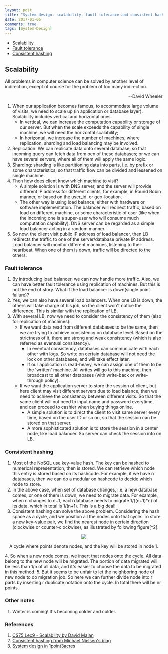 ```yaml
---
layout: post
title: "System design: scalability, fault tolerance and consistent hashing"
date: 2017-01-06
comments: true
tags: [System-Design]
---
```


* [Scalability](#sca)
* [Fault tolerance](#ft)
* [Consistent hashing](#ch)

<div id="sca">
</div>

## Scalability
<div>
<p class="quote">All problems in computer science can be solved by another level of indirection, except of course for the problem of too many indirection. </p>
</div>
<div style="text-align: right"> --David Wheeler </div>

1. When our application becomes famous, to accommodate large volume of visits, we need to scale up (in application or database layer). Scalability includes vertical and horizontal ones.
    - In vertical, we can increase the computation capability or storage of our server. But when the scale exceeds the capability of single machine, we will need the horizontal scalability;
    - In horizontal, we increase the number of machines, where replication, sharding and load balancing may be involved.
2. Replication: We can replicate data onto several database, so that incoming query can fetch data from oen of these databases; or we can have several servers, where all of them will apply the same logic.
3. Sharding: sharding is like partitioning data into parts, i.e. by prefix or some characteristics, so that traffic flow can be divided and lessened on single machine.
4. Then how does client know which machine to visit? 
    - A simple solution is with DNS server, and the server will provide different IP address for different clients, for example, in Round Robin manner, or based on the user_id, or geo-location.
    - The other way is using load balance, either with hardware or software implementation. The balancer will redirect traffic, based on load on different machine, or some characteristic of user (like when the incoming one is a super-user who will consume much computation capability). DNS server can be regarded as a simple load balancer acting in a random manner.
5. So now, the client visit public IP address of load balancer, then LB redirects the traffic to one of the server/database private IP address. Load balancer will monitor different machines, listening to their heartbeat. When one of them is down, traffic will be directed to the others.

<div id="ft">
</div>

### Fault tolerance
1. By introducing load balancer, we can now handle more traffic. Also, we can have better fault tolerance using replication of machines. But this is not the end of story. What if the load balancer is down(single point failure)?
2. Yes, we can also have several load balancers. When one LB is down, the others will take charge of his job, so the client won't notice the difference. This is similar with the replication of LB.
3. With several LB, now we need to consider the consistency of them (also for replication of machines):
    - If we want data read from different databases to be the same, then we are trying to achieve consistency on database level. Based on the strictness of it, there are strong and weak consistency (which is also referred as eventual consistency).
        - In eventual consistency, databases can communicate with each other with logs. So write on certain database will not need the lock on other databases, and will take effect later.
        - If our application is read-heavy, we can assign one of them to be the 'written' machine. All writes will go to this machine, then broadcast to all other databases (with write-back or write-through policy).
    - If we want the application server to store the session of client, but here client may visit different servers due to load balance, then we need to achieve the consistency between different visits. So that the same client will not need to input name and password everytime, and can proceed to cashier when buying things online.
        - A simple solution is to direct the client to visit same server every time, based on the user ID or so on, so that the session can be stored on that server.
        - A more sophisticated solution is to store the session in a center node, like load balancer. So server can check the session info on LB.

<div id="ch">
</div>

### Consistent hashing
1. Most of the NoSQL use key-value hash. The key can be hashed to numerical representation, then is stored. We can retrieve which node this entry is stored based on its hashcode. For example, if we have n databases, then we can do a modular on hashcode to decide which node to store.
2. In the above case, when set of database changes, i.e. a new database comes, or one of them is down, we need to migrate data. For example, when n changes to n+1, each database needs to migrate 1/((n+1)*n) of its data, which in total is 1/(n+1). This is a big deal!
3. Consistent hashing can solve the above problem. Considering the hash space as a cycle, and we position all the nodes onto that cycle. To store a new key-value pair, we find the nearest node in certain direction (clockwise or counter-clockwise), as illustrated by following figure[^2].
<div style="text-align: center">
<img src ="{{site.url}}/images/2017-01/consistent_hashing.png" />
<p class='imageNotation'>A cycle where points denote nodes, and the key will be stored in node 1.</p>
</div>
4. So when a new node comes, we insert that nodes onto the cycle. All data belong to the new node will be migrated. The portion of data migrated will be less than 1/n of all data, and it's easier to choose the data to be migrated in this method.
5. But it seems to be unfair to let the neighboring node of new node to do migration job. So here we can further divide node into r parts by inserting r duplicate notation onto the cycle. In total there will be nr points.

### Other notes
1. Winter is coming! It's becoming colder and colder.

### References
1. [CS75 Lec9 - Scalability by David Malan](https://www.youtube.com/watch?v=-W9F__D3oY4&index=1&list=WL)
2. [Consistent hashing from Michael Nielsen's blog](http://michaelnielsen.org/blog/consistent-hashing/)
3. [System design in 1point3acres](http://www.1point3acres.com/bbs/thread-208829-1-1.html)